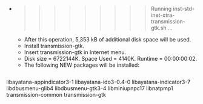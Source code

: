 * >>>>>>>>> Running inst-std-inet-xtra-transmission-gtk.sh ...
  * After this operation, 5,353 kB of additional disk space will be used.
  * Install transmission-gtk.
  * Insert transmission-gtk in Internet menu.
  * Disk size = 6722144K. Space Used = 4140K. Runtime = 00:00:00:02.
  * The following NEW packages will be installed:
  ```bash
libayatana-appindicator3-1 libayatana-ido3-0.4-0 libayatana-indicator3-7 libdbusmenu-glib4 libdbusmenu-gtk3-4
libminiupnpc17 libnatpmp1 transmission-common transmission-gtk
  ```
